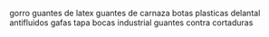 gorro
guantes de latex
guantes de carnaza
botas plasticas
delantal antifluidos
gafas 
tapa bocas industrial
guantes contra cortaduras
